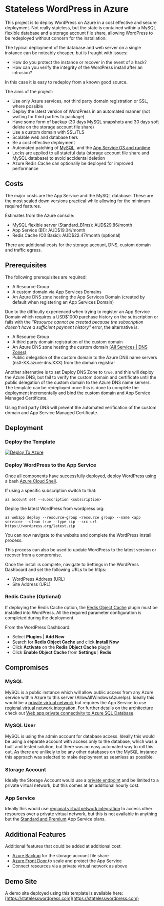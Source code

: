 # Stateless WordPress in Azure
This project is to deploy WordPress on Azure in a cost effective and secure deployment. Not really stateless, but the state is contained within a MySQL flexible database and a storage account file share, allowing WordPress to be redeployed without concern for the installation.

The typical deployment of the database and web server on a single instance can be noteably cheaper, but is fraught with issues:

- How do you protect the instance or recover in the event of a hack?  
- How can you verify the integrity of the WordPress install after an intrusion?

In this case it is easy to redeploy from a known good source.

The aims of the project:

- Use only Azure services, not third party domain registration or SSL, where possible
- Deploy the latest version of WordPress in an automated manner (not waiting for third parties to package)
- Have some form of backup (30 days MySQL snapshots and 30 days soft delete on the storage account file share)
- Use a custom domain with SSL/TLS
- Scalable web and database tiers
- Be a cost effective deployment
- Automated patching of [MySQL](https://docs.microsoft.com/azure/mysql/flexible-server/concepts-maintenance), and the [App Service OS and runtime](https://docs.microsoft.com/azure/app-service/overview-patch-os-runtime)
- Locks are applied to all stateful data (storage account file share and MySQL database) to avoid accidental deletion
- Azure Redis Cache can optionally be deployed for improved performance

## Costs
The major costs are the App Service and the MySQL database. These are the most scaled down versions practical while allowing for the minimum required features.

Estimates from the Azure console:

- MySQL flexible server (Standard_B1ms): AUD$29.86/month
- App Service (B1): AUD$19.04/month
- Redis Cache (C0 Basic): AUD$22.47/month (optional)

There are additional costs for the storage account, DNS, custom domain and traffic egress.

## Prerequisites
The following prerequisites are required:

- A Resource Group
- A custom domain via App Services Domains
- An Azure DNS zone hosting the App Services Domain (created by default when registering an App Services Domain)

Due to the difficulty experienced when trying to register an App Service Domain which requires a USD$1000 purchase history on the subscription or fails with the *"Resource cannot be created because the subscription doesn't have a sufficient payment history"* error, the alternative is:

- A Resource Group
- A third party domain registration of the custom domain
- An Azure DNS zone hosting the custom domain [(All Services | DNS Zones)](https://portal.azure.com/#blade/HubsExtension/BrowseResource/resourceType/Microsoft.Network%2FdnsZones)
- Public delegation of the custom domain to the Azure DNS name servers (nsX-XX.azure-dns.XXX) from the domain registrar

Another alternative is to set Deploy DNS Zone to `true`, and this will deploy the Azure DNS, but fail to verify the custom domain and certificate until the public delegation of the custom domain to the Azure DNS name servers. The template can be redeployed once this is done to complete the deployment incrementally and bind the custom domain and App Service Managed Certificate.

Using third party DNS will prevent the automated verification of the custom domain and App Service Managed Certificate.

## Deployment
### Deploy the Template
[![Deploy To Azure](https://aka.ms/deploytoazurebutton)](https://portal.azure.com/#create/Microsoft.Template/uri/https%3A%2F%2Fraw.githubusercontent.com%2Fjamiemo%2Fwp-stateless%2Fmaster%2Fazuredeploy.json)

### Deploy WordPress to the App Service
Once all components have successfully deployed, deploy WordPress using a bash [Azure Cloud Shell](https://portal.azure.com/#cloudshell/).

If using a specific subscription switch to that:

`az account set --subscription <subscription>`

Deploy the latest WordPress from wordpress.org:

`az webapp deploy --resource-group <resource group> --name <app service> --clean true --type zip --src-url https://wordpress.org/latest.zip`

You can now navigate to the website and complete the WordPress install process.

This process can also be used to update WordPress to the latest version or recover from a compromise.

Once the install is complete, navigate to Settings in the WordPress Dashboard and set the following URLs to be https:
- WordPress Address (URL)
- Site Address (URL)

### Redis Cache (Optional)
If deploying the Redis Cache option, the [Redis Object Cache](https://wordpress.org/plugins/redis-cache/) plugin must be installed into WordPress. All the required parameter configuration is completed during the deployment.

From the WordPress Dashboard:
- Select **Plugins** | **Add New**
- Search for **Redis Object Cache** and click **Install Now**
- Click **Activate** on the **Redis Object Cache** plugin
- Click **Enable Object Cache** from **Settings** | **Redis**

## Compromises
### MySQL
MySQL is a public instance which will allow public access from any Azure service within Azure to this server (AllowAllWindowsAzureIps). Ideally this would be a [private virtual network](https://docs.microsoft.com/en-us/azure/mysql/flexible-server/concepts-networking-vnet) but requires the App Service to use [regional virtual network integration](https://docs.microsoft.com/azure/app-service/overview-vnet-integration#regional-virtual-network-integration). For further details on the architecture check out [Web app private connectivity to Azure SQL Database](https://azure/architecture/example-scenario/private-web-app/private-web-app).

### MySQL User
MySQL is using the admin account for database access. Ideally this would be using a separate account with access only to the database, which was a built and tested solution, but there was no easy automated way to roll this out. As there are unlikely to be any other databases on the MySQL instance this approach was selected to make deployment as seamless as possible.

### Storage Account
Ideally the Storage Account would use a [private endpoint](https://docs.microsoft.com/en-us/azure/storage/common/storage-private-endpoints) and be limited to a private virtual network, but this comes at an additional hourly cost.

### App Service
Ideally this would use [regional virtual network integration](https://docs.microsoft.com/azure/app-service/overview-vnet-integration#regional-virtual-network-integration) to access other resources over a private virtual network, but this is not available in anything but the [Standard and Premium](https://docs.microsoft.com/en-au/azure/app-service/overview-vnet-integration#limitations) App Service plans.

## Additional Features
Additional features that could be added at additional cost:

- [Azure Backup](https://docs.microsoft.com/azure/backup/backup-afs) for the storage account file share
- [Azure Front Door ](https://docs.microsoft.com/azure/frontdoor/front-door-waf) to scale and protect the App Service
- Connect resources via a private virtual network as above

## Demo Site
A demo site deployed using this template is available here: [https://statelesswordpress.com](https://statelesswordpress.com)
